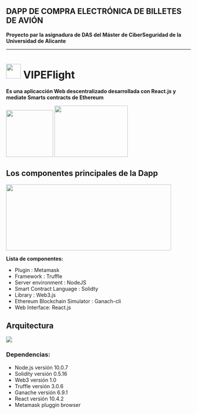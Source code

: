 ## DAPP DE COMPRA ELECTRÓNICA DE BILLETES DE AVIÓN

**Proyecto par la asignadura de DAS del Máster de CiberSeguridad de la Universidad de Alicante**
****
# <img src="https://i.ibb.co/wrwXbvJ/logo-icon-flau.png" height="40" width="40"> VIPEFlight


**Es una aplicacción Web descentralizado desarrollada con React.js y mediate Smarts contracts de Ethereum**

<img src="http://introtocrypto.com/wp-content/uploads/2017/08/ether@2x.png" height="128" width="128">

<img src="https://leanmind.es/images/min/react.png" height="140" width="200">

## Los componentes principales de la Dapp

<img src="https://miro.medium.com/proxy/1*pC2oiZ-7eZV1R9awbPO7eQ.png" height="180" width="450">

**Lista de componentes:**

* Plugin : Metamask
* Framework : Truffle
* Server environment : NodeJS
* Smart Contract Language : Solidty
* Library : Web3.js
* Ethereum Blockchain Simulator : Ganach-cli
* Web Interface: React.js

## Arquitectura
<img src="https://miro.medium.com/max/1040/1*7VYq1n8vlxcQIPhgOsx6Mw.png">


### Dependencias:
* Node.js versión 10.0.7
* Solidity versión 0.5.16
* Web3 versión 1.0
* Truffle versión 3.0.6
* Ganache versión 6.9.1
* React versión 10.4.2
* Metamask pluggin browser